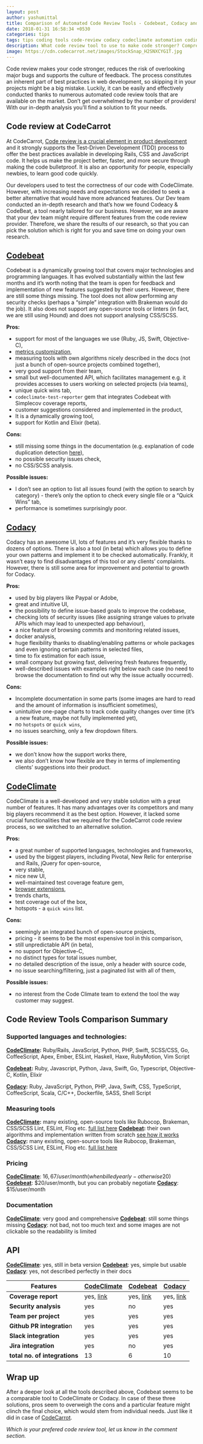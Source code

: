 ```yaml
---
layout: post
author: yashumittal
title: Comparison of Automated Code Review Tools - Codebeat, Codacy and Codeclimate
date: 2018-01-31 16:58:34 +0530
categories: tips
tags: tips coding tools code-review codacy codeclimate automation coding-tools qa
description: What code review tool to use to make code stronger? Comprehensive analysis and comparison of 4 code review tools - Codebeat, CodeClimate and Codacy.
image: https://cdn.codecarrot.net/images/StockSnap_H2SNXCYG1T.jpg
---
```


Code review makes your code stronger, reduces the risk of overlooking major bugs and supports the culture of feedback. The process constitutes an inherent part of best practices in web development, so skipping it in your projects might be a big mistake. Luckily, it can be easily and effectively conducted thanks to numerous automated code review tools that are available on the market. Don’t get overwhelmed by the number of providers! With our in-depth analysis you’ll find a solution to fit your needs.

## Code review at CodeCarrot

At CodeCarrot, [Code review is a crucial element in product development](/a-quick-guide-to-peer-code-review-and-why-you-should-do-it) and it strongly supports the Test-Driven Development (TDD) process to offer the best practices available in developing Rails, CSS and JavaScript code. It helps us make the project better, faster, and more secure through making the code bulletproof. It is also an opportunity for people, especially newbies, to learn good code quickly.

Our developers used to test the correctness of our code with CodeClimate. However, with increasing needs and expectations we decided to seek a better alternative that would have more advanced features. Our Dev team conducted an in-depth research and that’s how we found Codeacy & CodeBeat, a tool nearly tailored for our business. However, we are aware that your dev team might require different features from the code review provider. Therefore, we share the results of our research, so that you can pick the solution which is right for you and save time on doing your own research.

## [Codebeat](https://codebeat.co/)

Codebeat is a dynamically growing tool that covers major technologies and programming languages. It has evolved substantially within the last few months and it’s worth noting that the team is open for feedback and implementation of new features suggested by their users. However, there are still some things missing. The tool does not allow performing any security checks (perhaps a “simple” integration with Brakeman would do the job). It also does not support any open-source tools or linters (in fact, we are still using Hound) and does not support analysing CSS/SCSS.

**Pros:**

* support for most of the languages we use (Ruby, JS, Swift, Objective-C),
* [metrics customization](https://hub.codebeat.co/docs/metrics-customization),
* measuring tools with own algorithms nicely described in the docs (not just a bunch of open-source projects combined together),
* very good support from their team,
* small but well-documented API, which facilitates management e.g. it provides accesses to users working on selected projects (via teams),
* unique quick wins tab,
* `codeclimate-test-reporter` gem that integrates Codebeat with Simplecov coverage reports,
* customer suggestions considered and implemented in the product,
* It is a dynamically growing tool,
* support for Kotlin and Elixir (beta). 

**Cons:**

* still missing some things in the documentation (e.g. explanation of code duplication detection [here](https://hub.codebeat.co/docs/code-duplication-demystified)),
* no possible security issues check,
* no CSS/SCSS analysis.

**Possible issues:**

* I don’t see an option to list all issues found (with the option to search by category) - there’s only the option to check every single file or a “Quick Wins” tab,
* performance is sometimes surprisingly poor.

## [Codacy](https://www.codacy.com/)

Codacy has an awesome UI, lots of features and it’s very flexible thanks to dozens of options. There is also a tool (in beta) which allows you to define your own patterns and implement it to be checked automatically. Frankly, it wasn’t easy to find disadvantages of this tool or any clients’ complaints. However, there is still some area for improvement and potential to growth for Codacy.

**Pros:**

* used by big players like Paypal or Adobe,
* great and intuitive UI,
* the possibility to define issue-based goals to improve the codebase,
* checking lots of security issues (like assigning strange values to private APIs which may lead to unexpected app behaviour),
* a nice feature of browsing commits and monitoring related issues,
* docker analysis,
* huge flexibility thanks to disabling/enabling patterns or whole packages and even ignoring certain patterns in selected files,
* time to fix estimation for each issue,
* small company but growing fast, delivering fresh features frequently,
* well-described issues with examples right below each case (no need to browse the documentation to find out why the issue actually occurred).

**Cons:**

* Incomplete documentation in some parts (some images are hard to read and the amount of information is insufficient sometimes),
* unintuitive one-page charts to track code quality changes over time (it’s a new feature, maybe not fully implemented yet),
* no `hotspots` or `quick wins`,
* no issues searching, only a few dropdown filters.

**Possible issues:**

* we don’t know how the support works there,
* we also don’t know how flexible are they in terms of implementing clients’ suggestions into their product.

## [CodeClimate](https://codeclimate.com/)

CodeClimate is a well-developed and very stable solution with a great number of features. It has many advantages over its competitors and many big players recommend it as the best option. However, it lacked some crucial functionalities that we required for the CodeCarrot code review process, so we switched to an alternative solution.

**Pros:**

* a great number of supported languages, technologies and frameworks,
* used by the biggest players, including Pivotal, New Relic for enterprise and Rails, jQuery for open-source,
* very stable,
* nice new UI,
* well-maintained test coverage feature gem,
* [browser extensions](https://codeclimate.com/browser-extension),
* trends charts,
* test coverage out of the box,
* hotspots - a `quick wins` list.

**Cons:**

* seemingly an integrated bunch of open-source projects,
* pricing - it seems to be the most expensive tool in this comparison,
* still unpredictable API (in beta),
* no support for Objective-C,
* no distinct types for total issues number,
* no detailed description of the issue, only a header with source code,
* no issue searching/filtering, just a paginated list with all of them,

**Possible issues:**

* no interest from the Code Climate team to extend the tool the way customer may suggest.

## Code Review Tools Comparison Summary

### Supported languages and technologies:

**[CodeClimate](https://codeclimate.com/):** Ruby/Rails, JavaScript, Python, PHP, Swift, SCSS/CSS, Go, CoffeeScript, Apex, Ember, ESLint, Haskell, Haxe, RubyMotion, Vim Script

**[Codebeat](http://codebeat.co/):** Ruby, Javascript, Python, Java, Swift, Go, Typescript, Objective-C, Kotlin, Elixir

**[Codacy](https://www.codacy.com/):** Ruby, JavaScript, Python, PHP, Java, Swift, CSS, TypeScript, CoffeeScript, Scala, C/C++, Dockerfile, SASS, Shell Script

### Measuring tools

**[CodeClimate](https://codeclimate.com/):** many existing, open-source tools like Rubocop, Brakeman, CSS/SCSS Lint, ESLint, Flog etc. [full list here](https://docs.codeclimate.com/docs/)
**[Codebeat](http://codebeat.co/):** their own algorithms and implementation written from scratch [see how it works](https://hub.codebeat.co/docs/how-does-it-work)
**[Codacy](https://www.codacy.com/):** many existing, open-source tools like Rubocop, Brakeman, CSS/SCSS Lint, ESLint, Flog etc. [full list here](https://support.codacy.com/hc/en-us/articles/213632009-Engines)

### Pricing

**[CodeClimate](https://codeclimate.com/)**: $16,67/user/month (when billed yearly - otherwise 20$)
**[Codebeat](http://codebeat.co/)**: $20/user/month, but you can probably negotiate
**[Codacy](https://www.codacy.com/)**: $15/user/month

### Documentation

**[CodeClimate](https://codeclimate.com/)**: very good and comprehensive
**[Codebeat](http://codebeat.co/)**: still some things missing
**[Codacy](https://www.codacy.com/)**: not bad, not too much text and some images are not clickable so the readability is limited

## API

**[CodeClimate](https://codeclimate.com/)**: yes, still in beta version
**[Codebeat](http://codebeat.co/)**: yes, simple but usable
**[Codacy](https://www.codacy.com/)**: yes, not described perfectly in their docs

 

| **Features** | **[CodeClimate](https://codeclimate.com/)** | **[Codebeat](http://codebeat.co/)** | **[Codacy](https://www.codacy.com/)** |
| --- | --- | --- | --- |
| **Coverage report** | yes, [link](https://github.com/codeclimate/ruby-test-reporter) | yes, [link](https://hub.codebeat.co/docs/test-coverage-reports) | yes, [link](https://github.com/codacy/ruby-codacy-coverage) |
| **Security analysis** | yes | no | yes |
| **Team per project** | yes | yes | yes |
| **Github PR integratio**n | yes | yes | yes |
| **Slack integration** | yes | yes | yes |
| **Jira integration** | yes | no | yes |
| **total no. of integrations** | 13 | 6 | 10 |

## Wrap up

After a deeper look at all the tools described above, Codebeat seems to be a comparable tool to CodeClimate or Codacy. In case of these three solutions, pros seem to overweigh the cons and a particular feature might clinch the final choice, which would stem from individual needs. Just like it did in case of [CodeCarrot](//www.codecarrot.net/).

*Which is your prefered code review tool, let us know in the comment section.*
